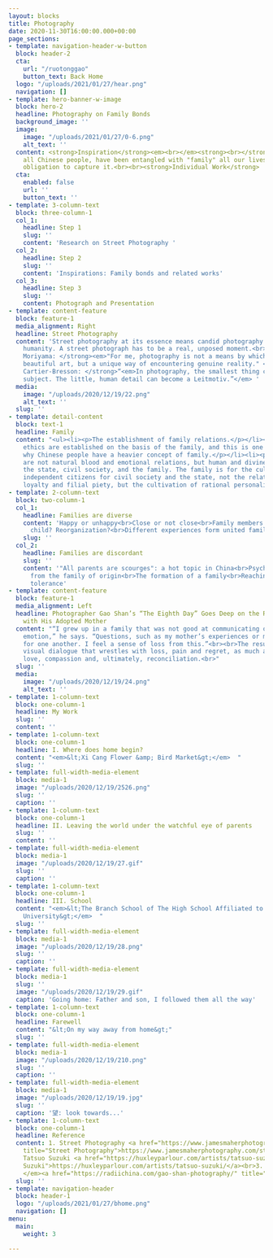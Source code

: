 ```yaml
---
layout: blocks
title: Photography
date: 2020-11-30T16:00:00.000+00:00
page_sections:
- template: navigation-header-w-button
  block: header-2
  cta:
    url: "/ruotonggao"
    button_text: Back Home
  logo: "/uploads/2021/01/27/hear.png"
  navigation: []
- template: hero-banner-w-image
  block: hero-2
  headline: Photography on Family Bonds
  background_image: ''
  image:
    image: "/uploads/2021/01/27/0-6.png"
    alt_text: ''
  content: <strong>Inspiration</strong><em><br></em><strong><br></strong>I, and indeed
    all Chinese people, have been entangled with "family" all our lives. I feel the
    obligation to capture it.<br><br><strong>Individual Work</strong>
  cta:
    enabled: false
    url: ''
    button_text: ''
- template: 3-column-text
  block: three-column-1
  col_1:
    headline: Step 1
    slug: ''
    content: 'Research on Street Photography '
  col_2:
    headline: Step 2
    slug: ''
    content: 'Inspirations: Family bonds and related works'
  col_3:
    headline: Step 3
    slug: ''
    content: Photograph and Presentation
- template: content-feature
  block: feature-1
  media_alignment: Right
  headline: Street Photography
  content: 'Street photography at its essence means candid photography of people and
    humanity. A street photograph has to be a real, unposed moment.<br><em><br></em><strong>Daido
    Moriyama: </strong><em>"For me, photography is not a means by which to create
    beautiful art, but a unique way of encountering genuine reality." </em><strong><br>Henri
    Cartier-Bresson: </strong>“<em>In photography, the smallest thing can be a great
    subject. The little, human detail can become a Leitmotiv.”</em> '
  media:
    image: "/uploads/2020/12/19/22.png"
    alt_text: ''
  slug: ''
- template: detail-content
  block: text-1
  headline: Family
  content: "<ul><li><p>The establishment of family relations.</p></li><li><p>Chinese
    ethics are established on the basis of the family, and this is one of the reasons
    why Chinese people have a heavier concept of family.</p></li><li><p>Hegel's ethics
    are not natural blood and emotional relations, but human and divine laws, including
    the state, civil society, and the family. The family is for the cultivation of
    independent citizens for civil society and the state, not the relationship of
    loyalty and filial piety, but the cultivation of rational personality.</p></li></ul>"
- template: 2-column-text
  block: two-column-1
  col_1:
    headline: Families are diverse
    content: 'Happy or unhappy<br>Close or not close<br>Family members: parents? Only
      child? Reorganization?<br>Different experiences form united families'
    slug: ''
  col_2:
    headline: Families are discordant
    slug: ''
    content: '"All parents are scourges": a hot topic in China<br>Psychological trauma
      from the family of origin<br>The formation of a family<br>Reaching happiness:
      tolerance'
- template: content-feature
  block: feature-1
  media_alignment: Left
  headline: Photographer Gao Shan’s “The Eighth Day” Goes Deep on the Relationship
    with His Adopted Mother
  content: "“I grew up in a family that was not good at communicating or expressing
    emotion,” he says. “Questions, such as my mother’s experiences or my own are hazy
    for one another. I feel a sense of loss from this.”<br><br>The result is a compelling
    visual dialogue that wrestles with loss, pain and regret, as much as it embraces
    love, compassion and, ultimately, reconciliation.<br>"
  slug: ''
  media:
    image: "/uploads/2020/12/19/24.png"
    alt_text: ''
- template: 1-column-text
  block: one-column-1
  headline: My Work
  slug: ''
  content: ''
- template: 1-column-text
  block: one-column-1
  headline: I. Where does home begin?
  content: "<em>&lt;Xi Cang Flower &amp; Bird Market&gt;</em>  "
  slug: ''
- template: full-width-media-element
  block: media-1
  image: "/uploads/2020/12/19/2526.png"
  slug: ''
  caption: ''
- template: 1-column-text
  block: one-column-1
  headline: II. Leaving the world under the watchful eye of parents
  slug: ''
  content: ''
- template: full-width-media-element
  block: media-1
  image: "/uploads/2020/12/19/27.gif"
  slug: ''
  caption: ''
- template: 1-column-text
  block: one-column-1
  headline: III. School
  content: "<em>&lt;The Branch School of The High School Affiliated to Shaanxi Normal
    University&gt;</em>  "
  slug: ''
- template: full-width-media-element
  block: media-1
  image: "/uploads/2020/12/19/28.png"
  slug: ''
  caption: ''
- template: full-width-media-element
  block: media-1
  slug: ''
  image: "/uploads/2020/12/19/29.gif"
  caption: 'Going home: Father and son, I followed them all the way'
- template: 1-column-text
  block: one-column-1
  headline: Farewell
  content: "&lt;On my way away from home&gt;"
  slug: ''
- template: full-width-media-element
  block: media-1
  image: "/uploads/2020/12/19/210.png"
  slug: ''
  caption: ''
- template: full-width-media-element
  block: media-1
  image: "/uploads/2020/12/19/19.jpg"
  slug: ''
  caption: '望: look towards...'
- template: 1-column-text
  block: one-column-1
  headline: Reference
  content: 1. Street Photography <a href="https://www.jamesmaherphotography.com/street_photography/what-is-street-photography/"
    title="Street Photography">https://www.jamesmaherphotography.com/street_photography/what-is-street-photography/</a><br>2.
    Tatsuo Suzuki <a href="https://huxleyparlour.com/artists/tatsuo-suzuki/" title="Tatsuo
    Suzuki">https://huxleyparlour.com/artists/tatsuo-suzuki/</a><br>3. Gao Shan<em>
    </em><a href="https://radiichina.com/gao-shan-photography/" title="Gao Shan">https://radiichina.com/gao-shan-photography/</a>
  slug: ''
- template: navigation-header
  block: header-1
  logo: "/uploads/2021/01/27/bhome.png"
  navigation: []
menu:
  main:
    weight: 3

---
```

